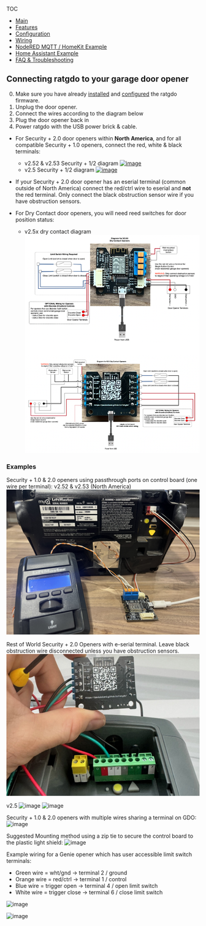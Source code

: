 TOC
* [Main](index.md)
* [Features](01_features.md)
* [Configuration](02_configuration.md)
* [Wiring](03_wiring.md)
* [NodeRED MQTT / HomeKit Example](04_nodered_example.md)
* [Home Assistant Example](05_homeassistant_example.md)
* [FAQ & Troubleshooting](09_faq.md)


## Connecting ratgdo to your garage door opener
0. Make sure you have already [installed](flash.html) and [configured](02_configuration.md) the ratgdo firmware.
1. Unplug the door opener.
1. Connect the wires according to the diagram below
1. Plug the door opener back in
1. Power ratgdo with the USB power brick & cable.

* For Security + 2.0 door openers within **North America**, and for all compatible Security + 1.0 openers, connect the red, white & black terminals:
	* v2.52 &amp; v2.53 Security + 1/2 diagram <a href="https://user-images.githubusercontent.com/4663918/288449523-9ddf3da2-9eac-4be0-beed-11867dc8d446.png">![image](https://user-images.githubusercontent.com/4663918/288449523-9ddf3da2-9eac-4be0-beed-11867dc8d446.png)</a>
	* v2.5  Security + 1/2 diagram <a href="https://user-images.githubusercontent.com/4663918/276749741-fe82ea10-e8f4-41d6-872f-55eec88d2aab.png">![image](https://user-images.githubusercontent.com/4663918/276749741-fe82ea10-e8f4-41d6-872f-55eec88d2aab.png)</a>
* If your Security + 2.0 door opener has an eserial terminal (common outside of North America) connect the red/ctrl wire to eserial and **not** the red terminal. Only connect the black obstruction sensor wire if you have obstruction sensors.

* For Dry Contact door openers, you will need reed switches for door position status:
	* v2.5x dry contact diagram <a href="images/dry_contact_diagram.png">![image](images/dry_contact_diagram.png)</a>


### Examples

Security + 1.0 & 2.0 openers using passthrough ports on control board (one wire per terminal):
v2.52 &amp; v2.53 (North America)
![image](images/sec2.0-wiring.jpg)

Rest of World Security + 2.0 Openers with e-serial terminal. Leave black obstruction wire disconnected unless you have obstruction sensors.
![image](images/sec2.0-row-wiring.jpg)

v2.5
![image](https://user-images.githubusercontent.com/4663918/278091586-63ff87f9-f67b-49a5-bc8a-c3c8a5bdab73.jpeg)
![image](https://user-images.githubusercontent.com/4663918/278091772-464265aa-a377-4ef8-b5d9-5b4bfb77d189.jpeg)

Security + 1.0 & 2.0 openers with multiple wires sharing a terminal on GDO:
![image](https://user-images.githubusercontent.com/4663918/278091799-a520915d-c475-4ac9-8b06-f9fca015f0c2.jpeg)

Suggested Mounting method using a zip tie to secure the control board to the plastic light shield:
![image](https://user-images.githubusercontent.com/4663918/278091821-02f85f5f-ebda-4603-9ee5-bd998bf8e7ee.jpeg)


Example wiring for a Genie opener which has user accessible limit switch terminals:

* Green wire = wht/gnd -> terminal 2 / ground
* Orange wire = red/ctrl -> terminal 1 / control
* Blue wire = trigger open -> terminal 4 / open limit switch
* White wire = trigger close -> terminal 6 / close limit switch

![image](https://user-images.githubusercontent.com/4663918/278091841-2c0b9a98-649f-43c7-8506-f76a528d6972.jpeg)

![image](https://user-images.githubusercontent.com/4663918/278091855-f231ff4d-575b-4ab6-9263-7d590645e7f5.jpeg)